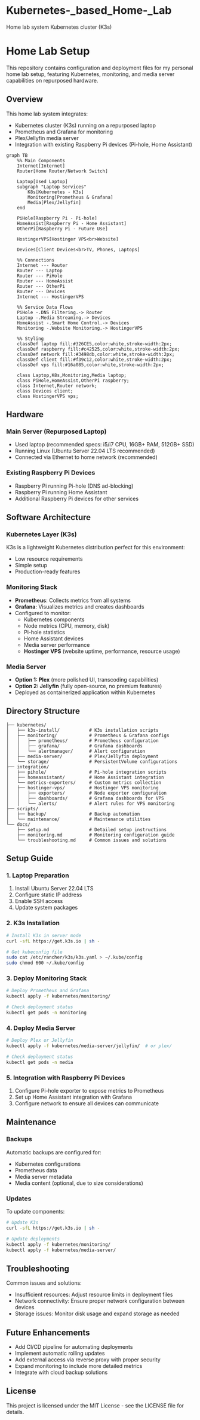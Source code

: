 # Kubernetes-_based_Home-_Lab
 Home lab system Kubernetes cluster (K3s) 

# Home Lab Setup

This repository contains configuration and deployment files for my personal home lab setup, featuring Kubernetes, monitoring, and media server capabilities on repurposed hardware.

## Overview

This home lab system integrates:
- Kubernetes cluster (K3s) running on a repurposed laptop
- Prometheus and Grafana for monitoring
- Plex/Jellyfin media server
- Integration with existing Raspberry Pi devices (Pi-hole, Home Assistant)

```mermaid
graph TB
    %% Main Components
    Internet[Internet]
    Router[Home Router/Network Switch]
    
    Laptop[Used Laptop]
    subgraph "Laptop Services"
        K8s[Kubernetes - K3s]
        Monitoring[Prometheus & Grafana]
        Media[Plex/Jellyfin]
    end
    
    PiHole[Raspberry Pi - Pi-hole]
    HomeAssist[Raspberry Pi - Home Assistant]
    OtherPi[Raspberry Pi - Future Use]
    
    HostingerVPS[Hostinger VPS<br>Website]
    
    Devices[Client Devices<br>TV, Phones, Laptops]
    
    %% Connections
    Internet --- Router
    Router --- Laptop
    Router --- PiHole
    Router --- HomeAssist
    Router --- OtherPi
    Router --- Devices
    Internet --- HostingerVPS
    
    %% Service Data Flows
    PiHole -.DNS Filtering.-> Router
    Laptop -.Media Streaming.-> Devices
    HomeAssist -.Smart Home Control.-> Devices
    Monitoring -.Website Monitoring.-> HostingerVPS
    
    %% Styling
    classDef laptop fill:#326CE5,color:white,stroke-width:2px;
    classDef raspberry fill:#c42525,color:white,stroke-width:2px;
    classDef network fill:#3498db,color:white,stroke-width:2px;
    classDef client fill:#f39c12,color:white,stroke-width:2px;
    classDef vps fill:#16a085,color:white,stroke-width:2px;
    
    class Laptop,K8s,Monitoring,Media laptop;
    class PiHole,HomeAssist,OtherPi raspberry;
    class Internet,Router network;
    class Devices client;
    class HostingerVPS vps;
```


## Hardware

### Main Server (Repurposed Laptop)
- Used laptop (recommended specs: i5/i7 CPU, 16GB+ RAM, 512GB+ SSD)
- Running Linux (Ubuntu Server 22.04 LTS recommended)
- Connected via Ethernet to home network (recommended)

### Existing Raspberry Pi Devices
- Raspberry Pi running Pi-hole (DNS ad-blocking)
- Raspberry Pi running Home Assistant
- Additional Raspberry Pi devices for other services

## Software Architecture

### Kubernetes Layer (K3s)
K3s is a lightweight Kubernetes distribution perfect for this environment:
- Low resource requirements
- Simple setup
- Production-ready features

### Monitoring Stack
- **Prometheus**: Collects metrics from all systems
- **Grafana**: Visualizes metrics and creates dashboards
- Configured to monitor:
  - Kubernetes components
  - Node metrics (CPU, memory, disk)
  - Pi-hole statistics
  - Home Assistant devices
  - Media server performance
  - **Hostinger VPS** (website uptime, performance, resource usage)

### Media Server
- **Option 1: Plex** (more polished UI, transcoding capabilities)
- **Option 2: Jellyfin** (fully open-source, no premium features)
- Deployed as containerized application within Kubernetes

## Directory Structure
```
├── kubernetes/
│   ├── k3s-install/           # K3s installation scripts
│   ├── monitoring/            # Prometheus & Grafana configs
│   │   ├── prometheus/        # Prometheus configuration
│   │   ├── grafana/           # Grafana dashboards
│   │   └── alertmanager/      # Alert configuration
│   ├── media-server/          # Plex/Jellyfin deployment
│   └── storage/               # PersistentVolume configurations
├── integration/
│   ├── pihole/                # Pi-hole integration scripts
│   ├── homeassistant/         # Home Assistant integration
│   └── metrics-exporters/     # Custom metrics collection
│   ├── hostinger-vps/         # Hostinger VPS monitoring
│   │   ├── exporters/         # Node exporter configuration
│   │   ├── dashboards/        # Grafana dashboards for VPS
│   │   └── alerts/            # Alert rules for VPS monitoring
├── scripts/
│   ├── backup/                # Backup automation
│   └── maintenance/           # Maintenance utilities
└── docs/
    ├── setup.md               # Detailed setup instructions
    ├── monitoring.md          # Monitoring configuration guide
    └── troubleshooting.md     # Common issues and solutions
```

## Setup Guide

### 1. Laptop Preparation
1. Install Ubuntu Server 22.04 LTS
2. Configure static IP address
3. Enable SSH access
4. Update system packages

### 2. K3s Installation
```bash
# Install K3s in server mode
curl -sfL https://get.k3s.io | sh -

# Get kubeconfig file
sudo cat /etc/rancher/k3s/k3s.yaml > ~/.kube/config
sudo chmod 600 ~/.kube/config
```

### 3. Deploy Monitoring Stack
```bash
# Deploy Prometheus and Grafana
kubectl apply -f kubernetes/monitoring/

# Check deployment status
kubectl get pods -n monitoring
```

### 4. Deploy Media Server
```bash
# Deploy Plex or Jellyfin
kubectl apply -f kubernetes/media-server/jellyfin/  # or plex/

# Check deployment status
kubectl get pods -n media
```

### 5. Integration with Raspberry Pi Devices
1. Configure Pi-hole exporter to expose metrics to Prometheus
2. Set up Home Assistant integration with Grafana
3. Configure network to ensure all devices can communicate

## Maintenance

### Backups
Automatic backups are configured for:
- Kubernetes configurations
- Prometheus data
- Media server metadata
- Media content (optional, due to size considerations)

### Updates
To update components:
```bash
# Update K3s
curl -sfL https://get.k3s.io | sh -

# Update deployments
kubectl apply -f kubernetes/monitoring/
kubectl apply -f kubernetes/media-server/
```

## Troubleshooting

Common issues and solutions:
- Insufficient resources: Adjust resource limits in deployment files
- Network connectivity: Ensure proper network configuration between devices
- Storage issues: Monitor disk usage and expand storage as needed

## Future Enhancements
- Add CI/CD pipeline for automating deployments
- Implement automatic rolling updates
- Add external access via reverse proxy with proper security
- Expand monitoring to include more detailed metrics
- Integrate with cloud backup solutions

## License
This project is licensed under the MIT License - see the LICENSE file for details.
